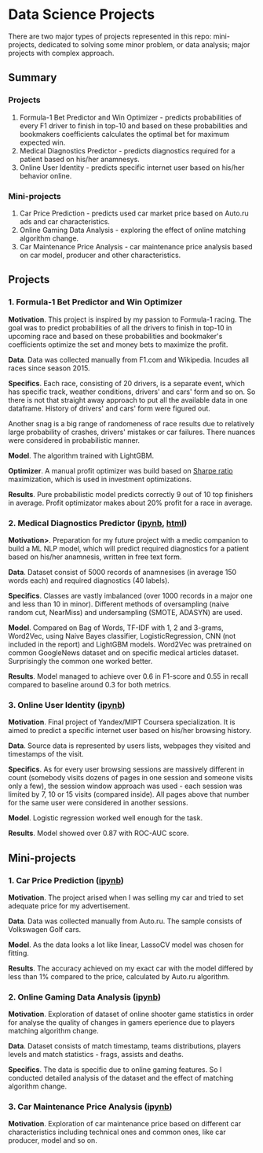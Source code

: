 # Data Science Projects

There are two major types of projects represented in this repo: mini-projects, dedicated to solving some minor problem, or data analysis; major projects with complex approach.

## Summary

### Projects

1. Formula-1 Bet Predictor and Win Optimizer - predicts probabilities of every F1 driver to finish in top-10 and based on these probabilities and bookmakers coefficients calculates the optimal bet for maximum expected win.
2. Medical Diagnostics Predictor - predicts diagnostics required for a patient based on his/her anamnesys.
3. Online User Identity - predicts specific internet user based on his/her behavior online.

### Mini-projects

1. Car Price Prediction - predicts used car market price based on Auto.ru ads and car characteristics.
2. Online Gaming Data Analysis - exploring the effect of online matching algorithm change.
3. Car Maintenance Price Analysis - car maintenance price analysis based on car model, producer and other characteristics.

## Projects

### 1. Formula-1 Bet Predictor and Win Optimizer

<b>Motivation</b>. This project is inspired by my passion to Formula-1 racing. The goal was to predict probabilities of all the drivers to finish in top-10 in upcoming race and based on these probabilities and bookmaker's coefficients optimize the set and money bets to maximize the profit.

<b>Data</b>. Data was collected manually from F1.com and Wikipedia. Incudes all races since season 2015.

<b>Specifics</b>. Each race, consisting of 20 drivers, is a separate event, which has specific track, weather conditions, drivers' and cars' form and so on. So there is not that straight away approach to put all the available data in one dataframe. History of drivers' and cars' form were figured out.

Another snag is a big range of randomeness of race results due to relatively large probability of crashes, drivers' mistakes or car failures. There nuances were considered in probabilistic manner.

<b>Model</b>. The algorithm trained with LightGBM.

<b>Optimizer</b>. A manual profit optimizer was build based on [Sharpe ratio](https://en.wikipedia.org/wiki/Sharpe_ratio) maximization, which is used in investment optimizations.

<b>Results</b>. Pure probabilistic model predicts correctly 9 out of 10 top finishers in average. Profit optimizator makes about 20% profit for a race in average.

### 2. Medical Diagnostics Predictor ([ipynb](https://github.com/ruzarx/MLPr/blob/master/Transcriptions/Diagnostics%20prediction.ipynb), [html](https://github.com/ruzarx/MLPr/blob/master/Transcriptions/Diagnostics%20prediction.html))

<b>Motivation></b>. Preparation for my future project with a medic companion to build a ML NLP model, which will predict required diagnostics for a patient based on his/her anamnesis, written in free text form.

<b>Data</b>. Dataset consist of 5000 records of anamnesises (in average 150 words each) and required diagnostics (40 labels).

<b>Specifics</b>. Classes are vastly imbalanced (over 1000 records in a major one and less than 10 in minor). Different methods of oversampling (naive random cut, NearMiss) and undersampling (SMOTE, ADASYN) are used.

<b>Model</b>. Compared on Bag of Words, TF-IDF with 1, 2 and 3-grams, Word2Vec, using Naive Bayes classifier, LogisticRegression, CNN (not included in the report) and LightGBM models. Word2Vec was pretrained on common GoogleNews dataset and on specific medical articles dataset. Surprisingly the common one worked better.

<b>Results</b>. Model managed to achieve over 0.6 in F1-score and 0.55 in recall compared to baseline around 0.3 for both metrics.

### 3. Online User Identity ([ipynb](https://github.com/ruzarx/MLPr/blob/master/Online_User_Identity/User_identification.ipynb))

<b>Motivation</b>. Final project of Yandex/MIPT Coursera specialization. It is aimed to predict a specific internet user based on his/her browsing history.

<b>Data</b>. Source data is represented by users lists, webpages they visited and timestamps of the visit.

<b>Specifics</b>. As for every user browsing sessions are massively different in count (somebody visits dozens of pages in one session and someone visits only a few), the session window approach was used - each session was limited by 7, 10 or 15 visits (compared inside). All pages above that number for the same user were considered in another sessions. 

<b>Model</b>. Logistic regression worked well enough for the task.

<b>Results</b>. Model showed over 0.87 with ROC-AUC score.

## Mini-projects

### 1. Car Price Prediction ([ipynb](https://github.com/ruzarx/MLPr/blob/master/VW_price/VW_Price.ipynb))

<b>Motivation</b>. The project arised when I was selling my car and tried to set adequate price for my advertisement.

<b>Data</b>. Data was collected manually from Auto.ru. The sample consists of Volkswagen Golf cars.

<b>Model</b>. As the data looks a lot like linear, LassoCV model was chosen for fitting.

<b>Results</b>. The accuracy achieved on my exact car with the model differed by less than 1% compared to the price, calculated by Auto.ru algorithm.

### 2. Online Gaming Data Analysis ([ipynb](https://github.com/ruzarx/MLPr/blob/master/Game_analysis/Game_matching_algorithm_analysis.ipynb))

<b>Motivation</b>. Exploration of dataset of online shooter game statistics in order for analyse the quality of changes in gamers eperience due to players matching algorithm change.

<b>Data</b>. Dataset consists of match timestamp, teams distributions, players levels and match statistics - frags, assists and deaths.

<b>Specifics</b>. The data is specific due to online gaming features. So I conducted detailed analysis of the dataset and the effect of matching algorithm change.

### 3. Car Maintenance Price Analysis ([ipynb](https://github.com/ruzarx/MLPr/blob/master/Car_dataset/Car_Maintenance.ipynb))

<b>Motivation</b>. Exploration of car maintenance price based on different car characteristics including technical ones and common ones, like car producer, model and so on.
